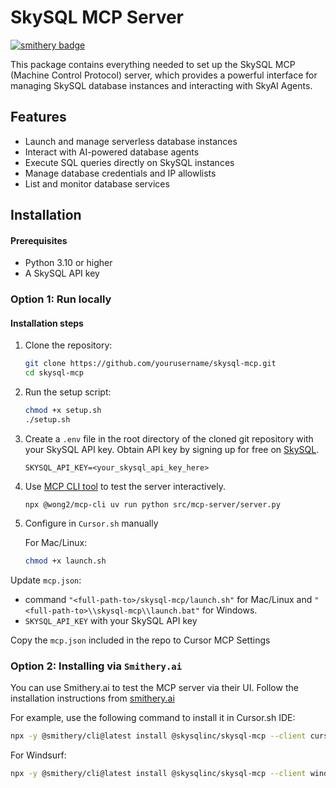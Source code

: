# SkySQL MCP Server

[![smithery badge](https://smithery.ai/badge/@skysqlinc/skysql-mcp)](https://smithery.ai/server/@skysqlinc/skysql-mcp)

This package contains everything needed to set up the SkySQL MCP (Machine Control Protocol) server, which provides a powerful interface for managing SkySQL database instances and interacting with SkyAI Agents.

## Features

- Launch and manage serverless database instances
- Interact with AI-powered database agents
- Execute SQL queries directly on SkySQL instances
- Manage database credentials and IP allowlists
- List and monitor database services

## Installation

#### Prerequisites
- Python 3.10 or higher
- A SkySQL API key

### Option 1: Run locally

#### Installation steps

1. Clone the repository:
   ```bash
   git clone https://github.com/yourusername/skysql-mcp.git
   cd skysql-mcp
   ```

2. Run the setup script:
   ```bash
   chmod +x setup.sh
   ./setup.sh
   ```

3. Create a `.env` file in the root directory of the cloned git repository with your SkySQL API key. Obtain API key by signing up for free on [SkySQL](https://app.skysql.com).

   ```
   SKYSQL_API_KEY=<your_skysql_api_key_here>
   ```

4. Use [MCP CLI tool](https://github.com/wong2/mcp-cli) to test the server interactively.
   ```
   npx @wong2/mcp-cli uv run python src/mcp-server/server.py
   ```

5. Configure in `Cursor.sh` manually

   For Mac/Linux:
   ```bash
   chmod +x launch.sh
   ```
Update `mcp.json`:
- command `"<full-path-to>/skysql-mcp/launch.sh"` for Mac/Linux and `"<full-path-to>\\skysql-mcp\\launch.bat"` for Windows.
- `SKYSQL_API_KEY` with your SkySQL API key

Copy the `mcp.json` included in the repo to Cursor MCP Settings

### Option 2: Installing via `Smithery.ai`

You can use Smithery.ai to test the MCP server via their UI. Follow the installation instructions from [smithery.ai](https://smithery.ai/server/@skysqlinc/skysql-mcp) 

For example, use the following command to install it in Cursor.sh IDE: 
   ```bash
   npx -y @smithery/cli@latest install @skysqlinc/skysql-mcp --client cursor --profile <your-smithery-profile> --key <your-smithery-kay>
   ```
For Windsurf:

   ```bash
   npx -y @smithery/cli@latest install @skysqlinc/skysql-mcp --client windsurf --profile <your-smithery-profile> --key <your-smithery-key>
   ```
